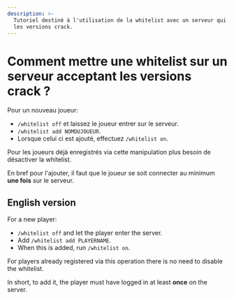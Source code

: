 ```yaml
---
description: >-
  Tutoriel destiné à l'utilisation de la whitelist avec un serveur qui autorise
  les versions crack.
---
```


# Comment mettre une whitelist sur un serveur acceptant les versions crack ?

Pour un nouveau joueur:

* `/whitelist off` et laissez le joueur entrer sur le serveur.
* `/whitelist add NOMDUJOUEUR`.
* Lorsque celui ci est ajouté, effectuez `/whitelist on`.

Pour les joueurs déjà enregistrés via cette manipulation plus besoin de désactiver la whitelist.

En bref pour l'ajouter, il faut que le joueur se soit connecter au minimum **une fois** sur le serveur.

## English version

For a new player:

* `/whitelist off` and let the player enter the server.
* Add `/whitelist add PLAYERNAME`.
* When this is added, run `/whitelist on`.

For players already registered via this operation there is no need to disable the whitelist.

In short, to add it, the player must have logged in at least **once** on the server.

